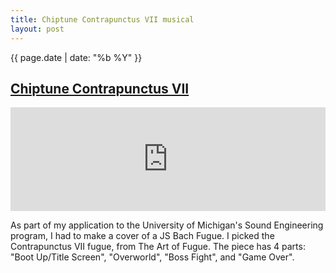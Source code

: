 ```yaml
---
title: Chiptune Contrapunctus VII musical
layout: post
---
```

{{ page.date | date: "%b %Y" }}
## [Chiptune Contrapunctus VII]({{page.url}})

<iframe width="100%" height="166" scrolling="no" frameborder="no" allow="autoplay" src="https://w.soundcloud.com/player/?url=https%3A//api.soundcloud.com/tracks/293020899&color=%23a5dfa9&auto_play=false&hide_related=false&show_comments=true&show_user=true&show_reposts=false&show_teaser=true"></iframe>

As part of my application to the University of Michigan's Sound Engineering program, I had to make a cover of a JS Bach Fugue. I picked the Contrapunctus VII fugue, from The Art of Fugue. The piece has 4 parts: "Boot Up/Title Screen", "Overworld", "Boss Fight", and "Game Over".
